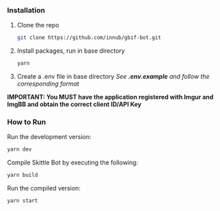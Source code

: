 ### Installation

1. Clone the repo
   ```sh
   git clone https://github.com/innub/gbif-bot.git
   ```
2. Install packages, run in base directory
   ```sh
   yarn
   ```
3. Create a .env file in base directory
   _See **.env.example** and follow the corresponding format_

**IMPORTANT: You MUST have the application registered with Imgur and ImgBB and obtain the correct client ID/API Key**

### How to Run

Run the development version:

```sh
yarn dev
```

Compile Skittle Bot by executing the following:

```sh
yarn build
```

Run the compiled version:

```sh
yarn start
```
